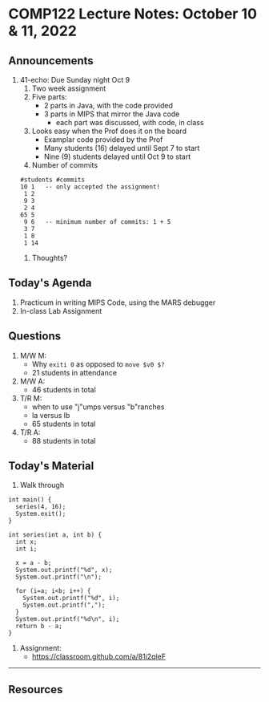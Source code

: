 # COMP122 Lecture Notes: October 10 & 11, 2022

## Announcements
   1. 41-echo: Due Sunday night Oct 9
      1. Two week assignment
      1. Five parts:
         - 2 parts in Java, with the code provided
         - 3 parts in MIPS that mirror the Java code
           - each part was discussed, with code, in class
      1. Looks easy when the Prof does it on the board
         - Examplar code provided by the Prof
         - Many students (16) delayed until Sept 7 to start
         - Nine (9) students delayed until Oct 9 to start
      1. Number of commits
      ```
      #students #commits
      10 1   -- only accepted the assignment!
       1 2
       9 3
       2 4
      65 5    
       9 6   -- minimum number of commits: 1 + 5
       3 7
       1 8
       1 14
      ``` 
      1. Thoughts?


## Today's Agenda
   1. Practicum in writing MIPS Code, using the MARS debugger
   1. In-class Lab Assignment

## Questions
   1. M/W M:
      - Why `exiti 0` as opposed to `move $v0 $?`
      - 21 students in attendance 
   1. M/W A:
      - 46 students in total
   1. T/R M: 
      - when to use "j"umps versus "b"ranches
      - la versus lb
      - 65 students in total
   1. T/R A: 
      - 88 students in total

## Today's Material

  1. Walk through 

  ```
  int main() {
    series(4, 16);
    System.exit();
  }

  int series(int a, int b) {
    int x;
    int i;

    x = a - b;
    System.out.printf("%d", x);
    System.out.printf("\n");

    for (i=a; i<b; i++) {
      System.out.printf("%d", i);
      System.out.printf(",");
    }
    System.out.printf("%d\n", i);
    return b - a;
  }
  ```

  1. Assignment:
     - https://classroom.github.com/a/81i2qleF

---
## Resources


